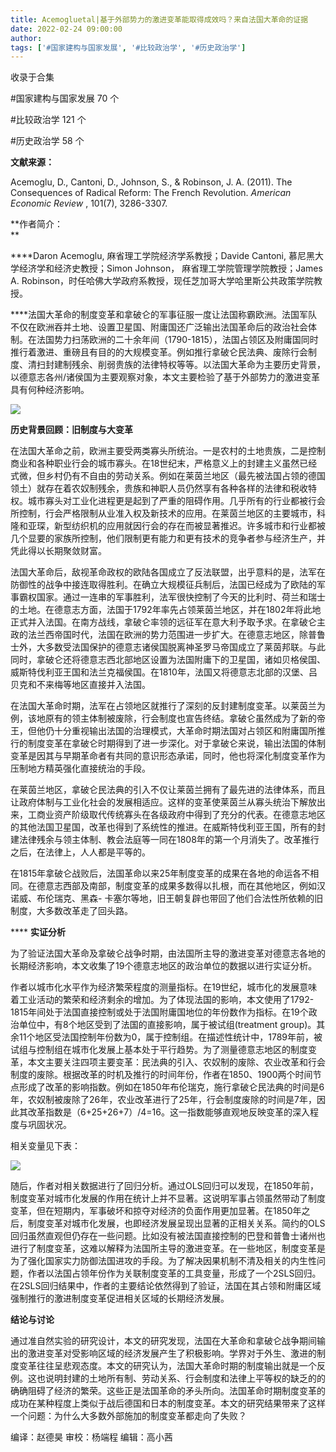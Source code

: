 ```yaml
---
title: Acemogluetal|基于外部势力的激进变革能取得成效吗？来自法国大革命的证据
date: 2022-02-24 09:00:00
author: 
tags: ['#国家建构与国家发展', '#比较政治学', '#历史政治学']
---
```



收录于合集

#国家建构与国家发展 70 个

#比较政治学 121 个

#历史政治学 58 个

**文献来源：**

Acemoglu, D., Cantoni, D., Johnson, S., & Robinson, J. A. (2011). The
Consequences of Radical Reform: The French Revolution. _American Economic
Review_ , 101(7), 3286-3307.

  

 **作者简介：  
**

 ****Daron Acemoglu, 麻省理工学院经济学系教授；Davide Cantoni, 慕尼黑大学经济学和经济史教授；Simon
Johnson， 麻省理工学院管理学院教授；James A. Robinson，时任哈佛大学政府系教授，现任芝加哥大学哈里斯公共政策学院教授。  

****法国大革命的制度变革和拿破仑的军事征服一度让法国称霸欧洲。法国军队不仅在欧洲吞并土地、设置卫星国、附庸国还广泛输出法国革命后的政治社会体制。在法国势力扫荡欧洲的二十余年间（1790-1815），法国占领区及附庸国同时推行着激进、重磅且有目的的大规模变革。例如推行拿破仑民法典、废除行会制度、清扫封建制残余、削弱贵族的法律特权等等。以法国大革命为主要历史背景，以德意志各州/诸侯国为主要观察对象，本文主要检验了基于外部势力的激进变革具有何种经济影响。

  

![](/images/16/2.png)

  

 **历史背景回顾：旧制度与大变革**

  

在法国大革命之前，欧洲主要受两类寡头所统治。一是农村的土地贵族，二是控制商业和各种职业行会的城市寡头。在18世纪末，严格意义上的封建主义虽然已经式微，但乡村仍有不自由的劳动关系。例如在莱茵兰地区（最先被法国占领的德国领土）就存在着农奴制残余，贵族和神职人员仍然享有各种各样的法律和税收特权。城市寡头对工业化进程更是起到了严重的阻碍作用。几乎所有的行业都被行会所控制，行会严格限制从业准入权及新技术的应用。在莱茵兰地区的主要城市，科隆和亚琛，新型纺织机的应用就因行会的存在而被显著推迟。许多城市和行业都被几个显要的家族所控制，他们限制更有能力和更有技术的竞争者参与经济生产，并凭此得以长期聚敛财富。

  

法国大革命后，敌视革命政权的欧陆各国成立了反法联盟，出乎意料的是，法军在防御性的战争中接连取得胜利。在确立大规模征兵制后，法国已经成为了欧陆的军事霸权国家。通过一连串的军事胜利，法军很快控制了今天的比利时、荷兰和瑞士的土地。在德意志方面，法国于1792年率先占领莱茵兰地区，并在1802年将此地正式并入法国。在南方战线，拿破仑率领的远征军在意大利予取予求。在拿破仑主政的法兰西帝国时代，法国在欧洲的势力范围进一步扩大。在德意志地区，除普鲁士外，大多数受法国保护的德意志诸侯国脱离神圣罗马帝国成立了莱茵邦联。与此同时，拿破仑还将德意志西北部地区设置为法国附庸下的卫星国，诸如贝格侯国、威斯特伐利亚王国和法兰克福侯国。在1810年，法国又将德意志北部的汉堡、吕贝克和不来梅等地区直接并入法国。

  

在法国大革命时期，法军在占领地区就推行了深刻的反封建制度变革。以莱茵兰为例，该地原有的领主体制被废除，行会制度也宣告终结。拿破仑虽然成为了新的帝王，但他仍十分重视输出法国的治理模式，大革命时期法国对占领区和附庸国所推行的制度变革在拿破仑时期得到了进一步深化。对于拿破仑来说，输出法国的体制变革是因其与早期革命者有共同的意识形态承诺，同时，他也将深化制度变革作为压制地方精英强化直接统治的手段。

  

在莱茵兰地区，拿破仑民法典的引入不仅让莱茵兰拥有了最先进的法律体系，而且让政府体制与工业化社会的发展相适应。这样的变革使莱茵兰从寡头统治下解放出来，工商业资产阶级取代传统寡头在各级政府中得到了充分的代表。在德意志地区的其他法国卫星国，改革也得到了系统性的推进。在威斯特伐利亚王国，所有的封建法律残余与领主体制、教会法庭等一同在1808年的第一个月消失了。改革推行之后，在法律上，人人都是平等的。

  

在1815年拿破仑战败后，法国革命以来25年制度变革的成果在各地的命运各不相同。在德意志西部及南部，制度变革的成果多数得以扎根，而在其他地区，例如汉诺威、布伦瑞克、黑森-
卡塞尔等地，旧王朝复辟也带回了他们合法性所依赖的旧制度，大多数改革走了回头路。

  

 **** **实证分析**

  

为了验证法国大革命及拿破仑战争时期，由法国所主导的激进变革对德意志各地的长期经济影响，本文收集了19个德意志地区的政治单位的数据以进行实证分析。

  

作者以城市化水平作为经济繁荣程度的测量指标。在19世纪，城市化的发展意味着工业活动的繁荣和经济剩余的增加。为了体现法国的影响，本文使用了1792-1815年间处于法国直接控制或处于法国附庸国地位的年份数作为指标。在19个政治单位中，有8个地区受到了法国的直接影响，属于被试组(treatment
group)。其余11个地区受法国控制年份数为0，属于控制组。在描述性统计中，1789年前，被试组与控制组在城市化发展上基本处于平行趋势。为了测量德意志地区的制度变革，本文主要关注四项主要变革：民法典的引入、农奴制的废除、农业改革和行会制度的废除。根据改革的时机及推行的时间年份，作者在1850、1900两个时间节点形成了改革的影响指数。例如在1850年布伦瑞克，施行拿破仑民法典的时间是6年，农奴制被废除了26年，农业改革进行了25年，行会制度废除的时间是7年，因此其改革指数是（6+25+26+7）/4=16。这一指数能够直观地反映变革的深入程度与巩固状况。

  

相关变量见下表：

![](/images/16/3.png)

随后，作者对相关数据进行了回归分析。通过OLS回归可以发现，在1850年前，制度变革对城市化发展的作用在统计上并不显著。这说明军事占领虽然带动了制度变革，但在短期内，军事破坏和掠夺对经济的负面作用更加显著。在1850年之后，制度变革对城市化发展，也即经济发展呈现出显著的正相关关系。简约的OLS回归虽然直观但仍存在一些问题。比如没有被法国直接控制的巴登和普鲁士诸州也进行了制度变革，这难以解释为法国所主导的激进变革。在一些地区，制度变革是为了强化国家实力防御法国进攻的手段。为了解决因果机制不清及相关的内生性问题，作者以法国占领年份作为关联制度变革的工具变量，形成了一个2SLS回归。在2SLS回归结果中，作者的主要结论依然得到了验证，法国在其占领和附庸区域强制推行的激进制度变革促进相关区域的长期经济发展。

  

 **结论与讨论**

  

通过准自然实验的研究设计，本文的研究发现，法国在大革命和拿破仑战争期间输出的激进变革对受影响区域的经济发展产生了积极影响。学界对于外生、激进的制度变革往往呈悲观态度。本文的研究认为，法国大革命时期的制度输出就是一个反例。这也说明封建的土地所有制、劳动关系、行会制度和法律上平等权的缺乏的的确确阻碍了经济的繁荣。这些正是法国革命的矛头所向。法国革命时期制度变革的成功在某种程度上类似于战后德国和日本的制度变革。本文的研究结果带来了这样一个问题：为什么大多数外部施加的制度变革都走向了失败？

编译：赵德昊 审校：杨端程 编辑：高小茜

  

  


